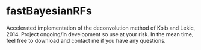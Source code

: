 # fastBayesianRFs

Accelerated implementation of the deconvolution method of Kolb and Lekic, 2014. Project ongoing/in development so use at your risk. In the mean time, feel free to download and contact me if you have any questions.
